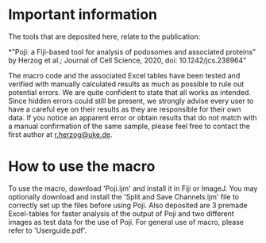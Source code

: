 # Important information

The tools that are deposited here, relate to the publication:

*"Poji: a Fiji-based tool for analysis of podosomes and associated proteins” by Herzog et al.; Journal of Cell Science, 2020, doi: 10.1242/jcs.238964"

The macro code and the associated Excel tables have been tested and verified with manually calculated results as much as possible to rule out potential errors. We are quite confident to state that all works as intended. Since hidden errors could still be present, we strongly advise every user to have a careful eye on their results as they are responsible for their own data. If you notice an apparent error or obtain results that do not match with a manual confirmation of the same sample, please feel free to contact the first author at r.herzog@uke.de.

# How to use the macro

To use the macro, download 'Poji.ijm' and install it in Fiji or ImageJ. You may optionally download and install the 'Split and Save Channels.ijm' file to correctly set up the files before using Poji. Also deposited are 3 premade Excel-tables for faster analysis of the output of Poji and two different images as test data for the use of Poji. For general use of macro, please refer to  'Userguide.pdf'. 

